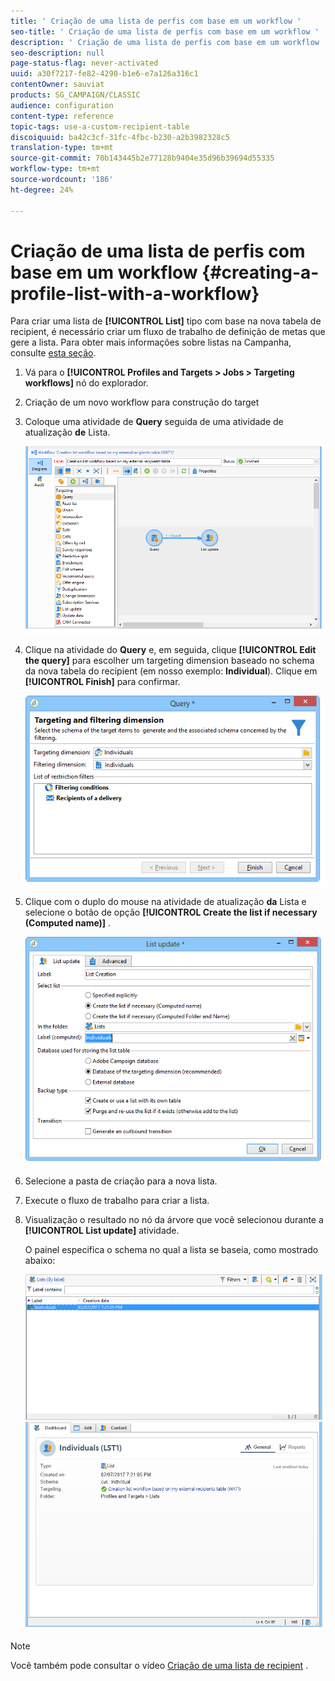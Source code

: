 ```yaml
---
title: ' Criação de uma lista de perfis com base em um workflow '
seo-title: ' Criação de uma lista de perfis com base em um workflow '
description: ' Criação de uma lista de perfis com base em um workflow '
seo-description: null
page-status-flag: never-activated
uuid: a30f7217-fe82-4290-b1e6-e7a126a316c1
contentOwner: sauviat
products: SG_CAMPAIGN/CLASSIC
audience: configuration
content-type: reference
topic-tags: use-a-custom-recipient-table
discoiquuid: ba42c3cf-31fc-4fbc-b230-a2b3982328c5
translation-type: tm+mt
source-git-commit: 70b143445b2e77128b9404e35d96b39694d55335
workflow-type: tm+mt
source-wordcount: '186'
ht-degree: 24%

---
```



#  Criação de uma lista de perfis com base em um workflow {#creating-a-profile-list-with-a-workflow}

Para criar uma lista de **[!UICONTROL List]** tipo com base na nova tabela de recipient, é necessário criar um fluxo de trabalho de definição de metas que gere a lista. Para obter mais informações sobre listas na Campanha, consulte [esta seção](../../platform/using/creating-and-managing-lists.md#about-lists-in-adobe-campaign).

1. Vá para o **[!UICONTROL Profiles and Targets > Jobs > Targeting workflows]** nó do explorador.
1. Criação de um novo workflow para construção do target
1. Coloque uma atividade de **Query** seguida de uma atividade de atualização **de** Lista.

   ![](assets/mapping_create_list_workflow01.png)

1. Clique na atividade do **Query** e, em seguida, clique **[!UICONTROL Edit the query]** para escolher um targeting dimension baseado no schema da nova tabela do recipient (em nosso exemplo: **Individual**). Clique em **[!UICONTROL Finish]** para confirmar.

   ![](assets/mapping_create_list_workflow03.png)

1. Clique com o duplo do mouse na atividade de atualização **da** Lista e selecione o botão de opção **[!UICONTROL Create the list if necessary (Computed name)]** .

   ![](assets/mapping_create_list_workflow02.png)

1. Selecione a pasta de criação para a nova lista.
1. Execute o fluxo de trabalho para criar a lista.
1. Visualização o resultado no nó da árvore que você selecionou durante a **[!UICONTROL List update]** atividade.

   O painel especifica o schema no qual a lista se baseia, como mostrado abaixo:

   ![](assets/mapping_list_view.png)

>[!NOTE]
>
>Você também pode consultar o vídeo [Criação de uma lista de recipient](https://docs.adobe.com/content/help/pt-BR/campaign-classic-learn/tutorials/getting-started/creating-a-list-of-recipients.html) .


